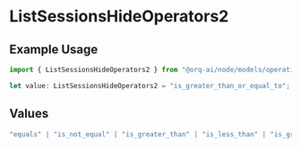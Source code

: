 # ListSessionsHideOperators2

## Example Usage

```typescript
import { ListSessionsHideOperators2 } from "@orq-ai/node/models/operations";

let value: ListSessionsHideOperators2 = "is_greater_than_or_equal_to";
```

## Values

```typescript
"equals" | "is_not_equal" | "is_greater_than" | "is_less_than" | "is_greater_than_or_equal_to" | "is_less_than_or_equal_to" | "is_between" | "is_empty" | "is_not_empty"
```